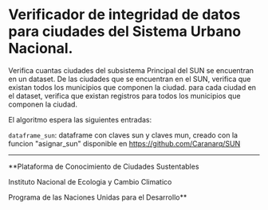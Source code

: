 # Verificador de integridad de datos para ciudades del Sistema Urbano Nacional.

Verifica cuantas ciudades del subsistema Principal del SUN se encuentran en un dataset.
De las ciudades que se encuentran en el SUN, verifica que existan todos los municipios que componen la ciudad.
para cada ciudad en el dataset, verifica que existan registros para todos los municipios que componen la ciudad. 

El algoritmo espera las siguientes entradas:

`dataframe_sun`:  dataframe con claves sun y claves mun, creado con la funcion "asignar_sun" disponible en https://github.com/Caranarq/SUN


----------


**Plataforma de Conocimiento de Ciudades Sustentables 

Instituto Nacional de Ecologia y Cambio Climatico

Programa de las Naciones Unidas para el Desarrollo**